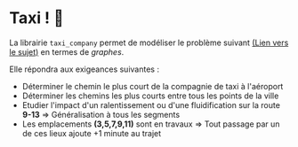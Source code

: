 # Taxi ! :taxi:

La librairie `taxi_company` permet de modéliser le problème suivant [(Lien vers le sujet)](https://github.com/CDucloux/Taxi-company/blob/main/Sujet.md) en termes de *graphes*.

Elle répondra aux exigeances suivantes :
- Déterminer le chemin le plus court de la compagnie de taxi à l'aéroport
- Déterminer les chemins les plus courts entre tous les points de la ville
- Etudier l'impact d'un ralentissement ou d'une fluidification sur la route **9-13** $\Rightarrow$ Généralisation à tous les segments
- Les emplacements **(3,5,7,9,11)** sont en travaux $\Rightarrow$ Tout passage par un de ces lieux ajoute +1 minute au trajet
